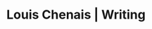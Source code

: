 ---
layout: layouts/writing.njk
title: Louis Chenais | Writing
eleventyNavigation:
  key: Writing
  order: 1
---